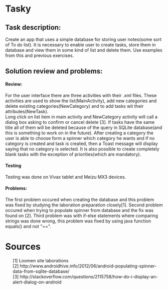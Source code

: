 <h1>Tasky</h1>

<h2>Task description:</h2>

<p>
Create an app that uses a simple database for storing user notes(some sort of To do list). 
It is necessary to enable user to create tasks, store them in database and view them in some kind of list and delete them.
Use examples from this and previous exercises. 
</p>

<h2>Solution review and problems:</h2>

<p>
<h4>Review:</h4>
For the user interface there are three activities with their .xml files. These activities are used to show the list(MainActivity), 
add new categories and delete existing categories(NewCategory) and to add tasks wit their attributes(NewTask).<br>
Long click on list item in main activity and NewCategory activity will call a dialog box asking to confirm or cancel delete [3].
If tasks have the same title all of them will be deleted because of the query in SQLite database(and this is something to work on in the future).
After creating a category the user is able to choose form a spinner which category he wants and if no category is created and task
is created, then  a Toast message will display saying that no category is selected.
It is also possible to create completely blank tasks with the exception of priorities(which are mandatory).
<h4>Testing</h4>
Testing was done on Vivax tablet and Meizu MX3 devices.
</p>

<p>
<h4>Problems:</h4>
The first problem occured when creating the database and this problem was fixed by studying the laboration preparation closely[1].
Second problem occured when trying to populate spinner from database and the fix was found on [2].
Third problem was with if-else statements where comparing strings was done wrong, this problem was fixed by using java function equals()
and not "==". 
</p>

<h1>Sources</h1>
 <ul type="none">
  <li>[1] Loomen site laborations</li>
  <li>[2] http://www.androidhive.info/2012/06/android-populating-spinner-data-from-sqlite-database/</li>
  <li>[3] http://stackoverflow.com/questions/2115758/how-do-i-display-an-alert-dialog-on-android</li>
</ul> 

